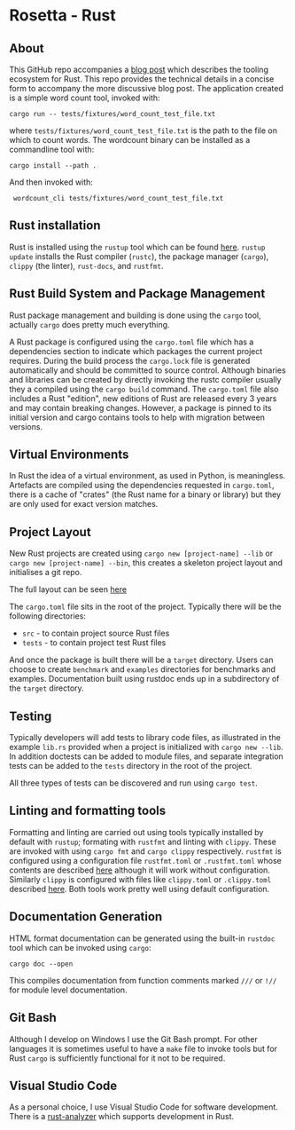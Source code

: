 # Rosetta - Rust

## About

This GitHub repo accompanies a [blog post]() which describes the tooling ecosystem for Rust. This repo provides the technical details in a concise form to accompany the more discussive blog post. The application created is a simple word count tool, invoked with:

```
cargo run -- tests/fixtures/word_count_test_file.txt
```

where `tests/fixtures/word_count_test_file.txt` is the path to the file on which to count words. The wordcount binary can be installed as a commandline tool with:

```
cargo install --path .
```

And then invoked with:

```
 wordcount_cli tests/fixtures/word_count_test_file.txt
```

## Rust installation

Rust is installed using the `rustup` tool which can be found [here](https://www.rust-lang.org/tools/install). `rustup update` installs the Rust compiler (`rustc`), the package manager (`cargo`), `clippy` (the linter), `rust-docs`, and `rustfmt`.


## Rust Build System and Package Management

Rust package management and building is done using the `cargo` tool, actually `cargo` does pretty much everything.

A Rust package is configured using the `cargo.toml` file which has a dependencies section to indicate which packages the current project requires. During the build process the `cargo.lock` file is generated automatically and should be committed to source control. Although binaries and libraries can be created by directly invoking the rustc compiler usually they a compiled using the `cargo build` command. The `cargo.toml` file also includes a Rust "edition", new editions of Rust are released every 3 years and may contain breaking changes. However, a package is pinned to its initial version and cargo contains tools to help with migration between versions.


## Virtual Environments

In Rust the idea of a virtual environment, as used in Python, is meaningless. Artefacts are compiled using the dependencies requested in `cargo.toml`, there is a cache of "crates" (the Rust name for a binary or library) but they are only used for exact version matches.

## Project Layout

New Rust projects are created using `cargo new [project-name] --lib` or `cargo new [project-name] --bin`, this creates a skeleton project layout and initialises a git repo. 

The full layout can be seen [here](https://doc.rust-lang.org/cargo/guide/project-layout.html)

The `cargo.toml` file sits in the root of the project. Typically there will be the following directories:

- `src` - to contain project source Rust files
- `tests` - to contain project test Rust files

And once the package is built there will be a `target` directory. Users can choose to create `benchmark` and `examples` directories for benchmarks and examples. Documentation built using rustdoc ends up in a subdirectory of the `target` directory.


## Testing

Typically developers will add tests to library code files, as illustrated in the example `lib.rs` provided when a project is initialized with `cargo new --lib`. In addition doctests can be added to module files, and separate integration tests can be added to the `tests` directory in the root of the project.

All three types of tests can be discovered and run using `cargo test`.

## Linting and formatting tools

Formatting and linting are carried out using tools typically installed by default with `rustup`; formating with `rustfmt` and linting with `clippy`. These are invoked with using `cargo fmt` and `cargo clippy` respectively. `rustfmt` is configured using a configuration file `rustfmt.toml` or `.rustfmt.toml` whose contents are described [here](https://rust-lang.github.io/rustfmt/?version=v1.6.0&search=) although it will work without configuration. Similarly `clippy` is configured with files like `clippy.toml` or `.clippy.toml` described [here](https://doc.rust-lang.org/clippy/configuration.html). Both tools work pretty well using default configuration.

## Documentation Generation

HTML format documentation can be generated using the built-in `rustdoc` tool which can be invoked using `cargo`:

`cargo doc --open`

This compiles documentation from function comments marked `///` or `!//` for module level documentation.


## Git Bash

Although I develop on Windows I use the Git Bash prompt. For other languages it is sometimes useful to have a `make` file to invoke tools but for Rust `cargo` is sufficiently functional for it not to be required. 

## Visual Studio Code
As a personal choice, I use Visual Studio Code for software development. There is a [rust-analyzer](https://marketplace.visualstudio.com/items?itemName=rust-lang.rust-analyzer) which supports development in Rust. 

